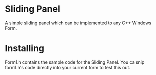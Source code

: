 # Sliding Panel

A simple sliding panel which can be implemented to any C++ Windows Form.

# Installing

Form1.h contains the sample code for the Sliding Panel. You ca snip form1.h's code directly into your current form to test this out.
